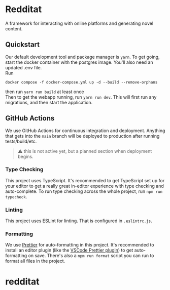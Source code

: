 # Redditat

A framework for interacting with online platforms and generating novel content.

## Quickstart

Our default development tool and package manager is `yarn`. To get going, start the docker container with the postgres image. You'll also need an updated .env file.  
Run

```
docker compose -f docker-compose.yml up -d --build --remove-orphans
```

then run `yarn run build` at least once  
Then to get the webapp running, run `yarn run dev`. This will first run any migrations, and then start the application.

## GitHub Actions

We use GitHub Actions for continuous integration and deployment. Anything that gets into the `main` branch will be deployed to production after running tests/build/etc.
> :warning: this is not active yet, but a planned section when deployment begins.


### Type Checking

This project uses TypeScript. It's recommended to get TypeScript set up for your editor to get a really great in-editor experience with type checking and auto-complete. To run type checking across the whole project, run `npm run typecheck`.

### Linting

This project uses ESLint for linting. That is configured in `.eslintrc.js`.

### Formatting

We use [Prettier](https://prettier.io/) for auto-formatting in this project. It's recommended to install an editor plugin (like the [VSCode Prettier plugin](https://marketplace.visualstudio.com/items?itemName=esbenp.prettier-vscode)) to get auto-formatting on save. There's also a `npm run format` script you can run to format all files in the project.
# redditat
